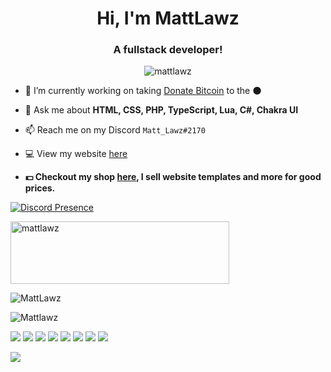 <h1 align="center">Hi, I'm MattLawz</h1>
<h3 align="center">A fullstack developer!</h3>

<p align="center"> <img src="https://komarev.com/ghpvc/?username=mattlawz" alt="mattlawz" /> </p>

- 🔭 I’m currently working on taking [Donate Bitcoin](https://donatebtc.vercel.app) to the 🌑

- 💬 Ask me about **HTML, CSS, PHP, TypeScript, Lua, C#, Chakra UI**

- 📫 Reach me on my Discord `Matt_Lawz#2170`

- 💻 View my website [here](https://mattlawz.dev/)

- **💵 Checkout my shop [here](https://payhip.com/MattDev), I sell website templates and more for good prices.**

[![Discord Presence](https://lanyard-profile-readme.vercel.app/api/358778308747460610)](https://discord.com/users/358778308747460610)


[<img src="https://i.imgur.com/NuVAMHh.png" alt="mattlawz" width="350" height="100" />](https://www.buymeacoffee.com/devmatt)

<p><img align="center" src="https://github-readme-stats.vercel.app/api/top-langs/?username=MattLawz&layout=compact&theme=dark" alt="MattLawz" <a/></p>
<p><img align="center" src="https://github-readme-stats.vercel.app/api?username=Mattlawz&show_icons=true&theme=dark" alt="Mattlawz" /></p>

<img src="https://img.shields.io/badge/HTML5-E34F26?style=for-the-badge&logo=html5&logoColor=white"/> <img src="https://img.shields.io/badge/CSS3-1572B6?style=for-the-badge&logo=css3&logoColor=white" /> <img src="https://img.shields.io/badge/PHP-777BB4?style=for-the-badge&logo=php&logoColor=white" /> <img src="https://img.shields.io/badge/TypeScript-007ACC?style=for-the-badge&logo=typescript&logoColor=white" /> <img src="https://img.shields.io/badge/Lua-2C2D72?style=for-the-badge&logo=lua&logoColor=white" /> <img src="https://img.shields.io/badge/C%23-239120?style=for-the-badge&logo=c-sharp&logoColor=white" /> <img src="https://img.shields.io/badge/React-20232A?style=for-the-badge&logo=react&logoColor=61DAFB" />  <img src="https://img.shields.io/badge/next.js-000000?style=for-the-badge&logo=next.js&logoColor=white" />



![](https://hit.yhype.me/github/profile?user_id=68496162)
